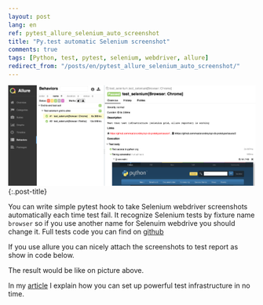 ```yaml
---
layout: post
lang: en
ref: pytest_allure_selenium_auto_screenshot
title: "Py.test automatic Selenium screenshot"
comments: true
tags: [Python, test, pytest, selenium, webdriver, allure]
redirect_from: "/posts/en/pytest_allure_selenium_auto_screenshot/"
---
```

![](/images/allure-report.png){:.post-title}

You can write simple pytest hook to take Selenium webdriver screenshots
automatically each time test fail.
It recognize Selenium tests by fixture name `browser` so if you use
another name for Selenuim webdrive you should change it.
Full tests code you can find on [github](https://github.com/masterandrey/e2e-tests)

If you use allure you can nicely attach the screenshots to test report
as show in code below.

<script src="https://gist.github.com/masterandrey/4ec6d58857bb8689907c87f63475525f.js"></script>

The result would be like on picture above.

In my [article](https://masterandrey.com/posts/en/e2e_tests.html)
I explain how you can set up powerful test infrastructure in no time.
